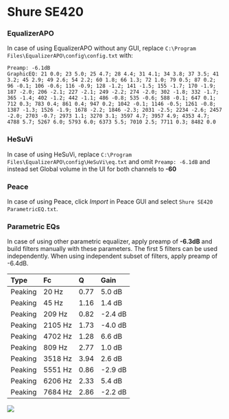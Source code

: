 # Shure SE420

### EqualizerAPO
In case of using EqualizerAPO without any GUI, replace `C:\Program Files\EqualizerAPO\config\config.txt`
with:
```
Preamp: -6.1dB
GraphicEQ: 21 0.0; 23 5.0; 25 4.7; 28 4.4; 31 4.1; 34 3.8; 37 3.5; 41 3.2; 45 2.9; 49 2.6; 54 2.2; 60 1.8; 66 1.3; 72 1.0; 79 0.5; 87 0.2; 96 -0.1; 106 -0.6; 116 -0.9; 128 -1.2; 141 -1.5; 155 -1.7; 170 -1.9; 187 -2.0; 206 -2.1; 227 -2.1; 249 -2.2; 274 -2.0; 302 -1.8; 332 -1.7; 365 -1.4; 402 -1.2; 442 -1.1; 486 -0.8; 535 -0.6; 588 -0.1; 647 0.1; 712 0.3; 783 0.4; 861 0.4; 947 0.2; 1042 -0.1; 1146 -0.5; 1261 -0.8; 1387 -1.3; 1526 -1.9; 1678 -2.2; 1846 -2.3; 2031 -2.5; 2234 -2.6; 2457 -2.0; 2703 -0.7; 2973 1.1; 3270 3.1; 3597 4.7; 3957 4.9; 4353 4.7; 4788 5.7; 5267 6.0; 5793 6.0; 6373 5.5; 7010 2.5; 7711 0.3; 8482 0.0
```

### HeSuVi
In case of using HeSuVi, replace `C:\Program Files\EqualizerAPO\config\HeSuVi\eq.txt` and omit `Preamp:
-6.1dB` and instead set Global volume in the UI for both channels to **-60**

### Peace
In case of using Peace, click *Import* in Peace GUI and select `Shure SE420 ParametricEQ.txt`.

### Parametric EQs
In case of using other parametric equalizer, apply preamp of **-6.3dB** and build filters manually
with these parameters. The first 5 filters can be used independently.
When using independent subset of filters, apply preamp of -6.4dB.

| Type    | Fc      |    Q | Gain    |
|:--------|:--------|:-----|:--------|
| Peaking | 20 Hz   | 0.77 | 5.0 dB  |
| Peaking | 45 Hz   | 1.16 | 1.4 dB  |
| Peaking | 209 Hz  | 0.82 | -2.4 dB |
| Peaking | 2105 Hz | 1.73 | -4.0 dB |
| Peaking | 4702 Hz | 1.28 | 6.6 dB  |
| Peaking | 809 Hz  | 2.77 | 1.0 dB  |
| Peaking | 3518 Hz | 3.94 | 2.6 dB  |
| Peaking | 5551 Hz | 0.86 | -2.9 dB |
| Peaking | 6206 Hz | 2.33 | 5.4 dB  |
| Peaking | 7684 Hz | 2.86 | -2.2 dB |

![](https://raw.githubusercontent.com/jaakkopasanen/AutoEq/master/results/headphonecom/sbaf-serious/Shure%20SE420/Shure%20SE420.png)
